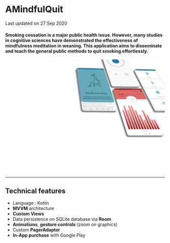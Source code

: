 <p><h1 align="left">AMindfulQuit</h1></p>
Last updated on 27 Sep 2020

<h4>Smoking cessation is a major public health issue. However, many studies in cognitive sciences have demonstrated the effectiveness of mindfulness meditation in weaning. This application aims to disseminate and teach the general public methods to quit smoking effortlessly.</h4>

![My Image](screenshots/screen1.webp)
___


## Technical features

- Language : Kotlin
- **MVVM** architecture
- **Custom Views**
- Data persistence on SQLite database via **Room**
- **Animations**, **gesture controls** (zoom on graphics)
- Custom **PagerAdapter**
- **In-App purchase** with Google Play
